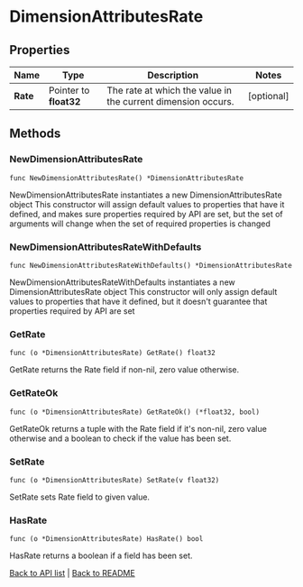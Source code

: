 # DimensionAttributesRate

## Properties

Name | Type | Description | Notes
------------ | ------------- | ------------- | -------------
**Rate** | Pointer to **float32** | The rate at which the value in the current dimension occurs. | [optional] 

## Methods

### NewDimensionAttributesRate

`func NewDimensionAttributesRate() *DimensionAttributesRate`

NewDimensionAttributesRate instantiates a new DimensionAttributesRate object
This constructor will assign default values to properties that have it defined,
and makes sure properties required by API are set, but the set of arguments
will change when the set of required properties is changed

### NewDimensionAttributesRateWithDefaults

`func NewDimensionAttributesRateWithDefaults() *DimensionAttributesRate`

NewDimensionAttributesRateWithDefaults instantiates a new DimensionAttributesRate object
This constructor will only assign default values to properties that have it defined,
but it doesn't guarantee that properties required by API are set

### GetRate

`func (o *DimensionAttributesRate) GetRate() float32`

GetRate returns the Rate field if non-nil, zero value otherwise.

### GetRateOk

`func (o *DimensionAttributesRate) GetRateOk() (*float32, bool)`

GetRateOk returns a tuple with the Rate field if it's non-nil, zero value otherwise
and a boolean to check if the value has been set.

### SetRate

`func (o *DimensionAttributesRate) SetRate(v float32)`

SetRate sets Rate field to given value.

### HasRate

`func (o *DimensionAttributesRate) HasRate() bool`

HasRate returns a boolean if a field has been set.


[Back to API list](../README.md#documentation-for-api-endpoints) | [Back to README](../README.md)


